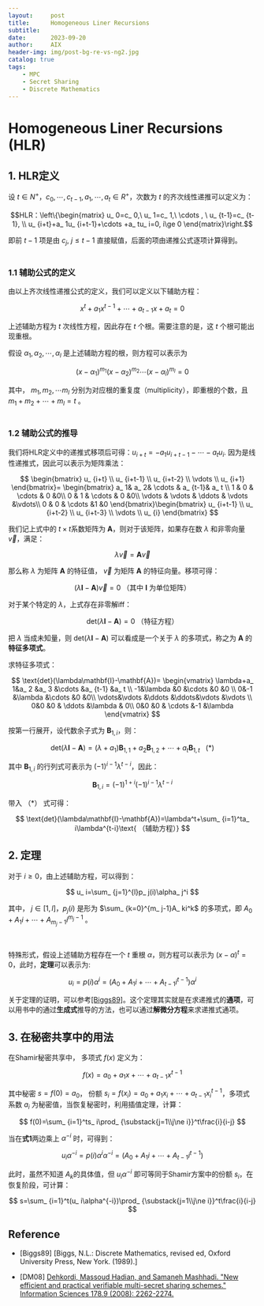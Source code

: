 ```yaml
---
layout:     post
title:      Homogeneous Liner Recursions
subtitle:   
date:       2023-09-20
author:     AIX
header-img: img/post-bg-re-vs-ng2.jpg
catalog: true
tags:
    - MPC
    - Secret Sharing
    - Discrete Mathematics
---
```


<html>
<script>
MathJax = {
  tex: {
    inlineMath: [['$', '$'], ['\\(', '\\)']]
  },
  svg: {
    fontCache: 'global'
  }
};
</script>

<script type="text/javascript" id="MathJax-script" async
  src="https://cdn.jsdelivr.net/npm/mathjax@3/es5/tex-svg.js">
</script>
</html>

# Homogeneous Liner Recursions (HLR)

## 1. HLR定义

设 $t \in N^+$，$c_ 0,\cdots ,c_ {t-1}, a_ 1,\cdots ,a_ t \in R^+$，次数为 $t$ 的齐次线性递推可以定义为：  

$$HLR：\left\{\begin{matrix}
  u_ 0=c_ 0,\ u_ 1=c_ 1,\ \cdots , \ u_ {t-1}=c_ {t-1}, \\
  u_ {i+t}+a_ 1u_ {i+t-1}+\cdots +a_ tu_ i=0, i\ge 0
\end{matrix}\right.$$

即前 $t-1$ 项是由 $c_ j,\ j\le t-1$ 直接赋值，后面的项由递推公式逐项计算得到。  
<br />

### 1.1 辅助公式的定义
由以上齐次线性递推公式的定义，我们可以定义以下辅助方程：

$$
x^ t+a_ 1x^ {t-1}+\cdots +a_ {t-1}x+ a_ t=0
$$

上述辅助方程为 $t$ 次线性方程，因此存在 $t$ 个根。需要注意的是，这 $t$ 个根可能出现重根。  

假设 $\alpha_ 1,\alpha_ 2,\cdots, \alpha_ l$ 是上述辅助方程的根，则方程可以表示为 

$$
(x-\alpha_ 1)^{m_ 1}(x-\alpha_ 2)^{m_ 2}\cdots (x-\alpha_ l)^{m_ l}=0
$$ 

其中， $m_ 1,m_ 2,\cdots m_ l$ 分别为对应根的重复度（multiplicity），即重根的个数，且 $m_ 1+m_ 2+\cdots +m_ l=t$ 。  
<br />

### 1.2 辅助公式的推导

我们将HLR定义中的递推式移项后可得：$u_ {i+t}=-a_ 1u_ {i+t-1}-\cdots -a_ tu_ i$.
因为是线性递推式，因此可以表示为矩阵乘法：

$$
\begin{bmatrix}
  u_ {i+t} \\
  u_ {i+t-1} \\
  u_ {i+t-2} \\
  \vdots \\
  u_ {i+1}
\end{bmatrix}=
\begin{bmatrix}
  a_ 1& a_ 2& \cdots & a_ {t-1}& a_ t \\
  1 & 0 & \cdots & 0 &0\\
  0 & 1 & \cdots & 0 &0\\
  \vdots & \vdots & \ddots & \vdots &\vdots\\
  0 & 0 & \cdots &1 &0
\end{bmatrix}\begin{bmatrix}
  u_ {i+t-1} \\
  u_ {i+t-2} \\
  u_ {i+t-3} \\
  \vdots \\
  u_ {i}
\end{bmatrix}
$$

我们记上式中的 $t\times t$系数矩阵为 $\mathbf{A}$，则对于该矩阵，如果存在数 $\lambda$ 和非零向量 $\vec{v}$，满足：

$$
\lambda \vec{v}=\mathbf{A}\vec{v}
$$

那么称 $\lambda$ 为矩阵 $\mathbf{A}$ 的特征值， $\vec{v}$ 为矩阵 $\mathbf{A}$ 的特征向量。移项可得：

$$
(\lambda \mathbf{I}-\mathbf{A})\vec{v}=0\text{  （其中 }\mathbf{I} \text{ 为单位矩阵）}
$$

对于某个特定的 $\lambda$，上式存在非零解iff：

$$
\text{det}(\lambda\mathbf{I}-\mathbf{A})=0\text{ （特征方程）}
$$

把 $\lambda$ 当成未知量，则 $\text{det}(\lambda\mathbf{I}-\mathbf{A})$ 可以看成是一个关于 $\lambda$ 的多项式，称之为 $\mathbf{A}$ 的**特征多项式**。

求特征多项式：

$$
\text{det}(\lambda\mathbf{I}-\mathbf{A})=
\begin{vmatrix}
  \lambda+a_ 1&a_ 2 &a_ 3 &\cdots  &a_ {t-1} &a_ t \\
  -1&\lambda &0 &\cdots   &0 &0 \\
  0&-1  &\lambda  &\cdots  &0 &0\\
  \vdots&\vdots  &\ddots  &\ddots&\vdots &\vdots \\
  0&0  &0  & \ddots  &\lambda & 0\\
  0&0  &0  & \cdots &-1 &\lambda
\end{vmatrix}
$$

按第一行展开，设代数余子式为 $\mathbf{B}_ {1,i}$，则：

$$
\text{det}(\lambda\mathbf{I}-\mathbf{A})=(\lambda+a_ 1)\mathbf{B}_ {1,1}+a_ 2\mathbf{B}_ {1,2}+\cdots +a_ t\mathbf{B}_ {1,t}\ \ \text{ (*)}
$$

其中 $\mathbf{B}_ {1,i}$ 的行列式可表示为 $(-1)^{i-1}\lambda^{t-i}$，因此：

$$
\mathbf{B}_ {1,i}=(-1)^{1+i}(-1)^{i-1}\lambda^{t-i}
$$

带入 （*） 式可得：

$$
\text{det}(\lambda\mathbf{I}-\mathbf{A})=\lambda^t+\sum_ {i=1}^ta_ i\lambda^{t-i}\text{   （辅助方程）}
$$


## 2. 定理
对于 $i\ge 0$，由上述辅助方程，可以得到：

$$
u_ i=\sum_ {j=1}^{l}p_ j(i)\alpha_ j^i
$$

其中， $j\in [1,l]$，$p_ j(i)$ 是形为 $\sum_ {k=0}^{m_ j-1}A_ ki^k$ 的多项式，即 $A_ 0+A_ 1i+\cdots +A_ {m_ j-1}i^{m_ j-1}$ 。  

<br />

特殊形式，假设上述辅助方程存在一个 $t$ 重根 $\alpha$，则方程可以表示为 $(x-\alpha)^t=0$，此时，**定理**可以表示为:  

$$
u_ i=p(i)\alpha^i=(A_ 0+A_ 1i+\cdots +A_ {t-1}i^{t-1})\alpha^i \tag{1}
$$

关于定理的证明，可以参考[[Biggs89]](#Biggs89)。这个定理其实就是在求递推式的**通项**，可以用书中的通过**生成式**推导的方法，也可以通过**解微分方程**来求递推式通项。
<br />

## 3. 在秘密共享中的用法

在Shamir秘密共享中， 多项式 $f(x)$ 定义为：

$$
f(x)=a_ 0+a_ 1x+\cdots +a_ {t-1}x^{t-1}
$$

其中秘密 $s=f(0)=a_ 0$， 份额 $s_ i=f(x_ i)=a_ 0+a_ 1x_ i+\cdots +a_ {t-1}x_ i^{t-1}$，多项式系数 $a_ i$ 为秘密值，当恢复秘密时，利用插值定理，计算：

$$
f(0)=\sum_ {i=1}^ts_ i\prod_ {\substack{j=1\\j\ne i}}^t\frac{i}{i-j}
$$

当在**式1**两边乘上 $\alpha^{-i}$ 时，可得到：

$$
u_ i\alpha^{-i}=p(i)\alpha^i\alpha^{-i}=(A_ 0+A_ 1i+\cdots +A_ {t-1}i^{t-1})
$$

此时，虽然不知道 $A_ k$的具体值，但 $u_ i\alpha^{-i}$ 即可等同于Shamir方案中的份额 $s_ i$，在恢复阶段，可计算：

$$
s=\sum_ {i=1}^t(u_ i\alpha^{-i})\prod_ {\substack{j=1\\j\ne i}}^t\frac{i}{i-j}
$$

## Reference

<div id="Biggs89"></div>

- [Biggs89] [Biggs, N.L.: Discrete Mathematics, revised ed, Oxford University Press, New York. (1989).]


<div id="DM08"></div>

- [DM08] [Dehkordi, Massoud Hadian, and Samaneh Mashhadi. "New efficient and practical verifiable multi-secret sharing schemes." Information Sciences 178.9 (2008): 2262-2274.](https://www.sciencedirect.com/science/article/pii/S0020025507005622)





